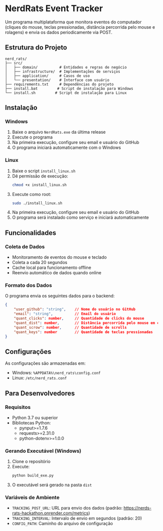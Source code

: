 # NerdRats Event Tracker

Um programa multiplataforma que monitora eventos do computador (cliques do mouse, teclas pressionadas, distância percorrida pelo mouse e rolagens) e envia os dados periodicamente via POST.

## Estrutura do Projeto

```
nerd_rats/
├── src/
│   ├── domain/          # Entidades e regras de negócio
│   ├── infrastructure/  # Implementações de serviços
│   ├── application/     # Casos de uso
│   └── presentation/    # Interface com usuário
├── requirements.txt     # Dependências do projeto
├── install.bat         # Script de instalação para Windows
└── install.sh         # Script de instalação para Linux
```

## Instalação

### Windows
1. Baixe o arquivo `NerdRats.exe` da última release
2. Execute o programa
3. Na primeira execução, configure seu email e usuário do GitHub
4. O programa iniciará automaticamente com o Windows

### Linux
1. Baixe o script `install_linux.sh`
2. Dê permissão de execução:
   ```bash
   chmod +x install_linux.sh
   ```
3. Execute como root:
   ```bash
   sudo ./install_linux.sh
   ```
4. Na primeira execução, configure seu email e usuário do GitHub
5. O programa será instalado como serviço e iniciará automaticamente

## Funcionalidades

### Coleta de Dados
- Monitoramento de eventos do mouse e teclado
- Coleta a cada 20 segundos
- Cache local para funcionamento offline
- Reenvio automático de dados quando online

### Formato dos Dados
O programa envia os seguintes dados para o backend:
```json
{
    "user_github": "string",    // Nome do usuário no GitHub
    "email": "string",          // Email do usuário
    "quant_clicks": number,     // Quantidade de clicks do mouse
    "quant_dist": number,       // Distância percorrida pelo mouse em cm
    "quant_scrow": number,      // Quantidade de scrolls
    "quant_keys": number        // Quantidade de teclas pressionadas
}
```

## Configurações

As configurações são armazenadas em:
- Windows: `%APPDATA%\nerd_rats\config.conf`
- Linux: `/etc/nerd_rats.conf`

## Para Desenvolvedores

### Requisitos
- Python 3.7 ou superior
- Bibliotecas Python:
  - pynput>=1.7.6
  - requests>=2.31.0
  - python-dotenv>=1.0.0

### Gerando Executável (Windows)
1. Clone o repositório
2. Execute:
   ```bash
   python build_exe.py
   ```
3. O executável será gerado na pasta `dist`

### Variáveis de Ambiente
- `TRACKING_POST_URL`: URL para envio dos dados (padrão: https://nerds-rats-hackathon.onrender.com/metrics)
- `TRACKING_INTERVAL`: Intervalo de envio em segundos (padrão: 20)
- `CONFIG_PATH`: Caminho do arquivo de configuração
